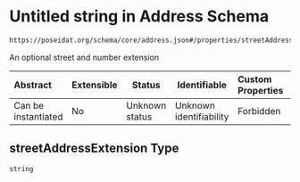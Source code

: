 # Untitled string in Address Schema

```txt
https://poseidat.org/schema/core/address.json#/properties/streetAddressExtension
```

An optional street and number extension


| Abstract            | Extensible | Status         | Identifiable            | Custom Properties | Additional Properties | Access Restrictions | Defined In                                                         |
| :------------------ | ---------- | -------------- | ----------------------- | :---------------- | --------------------- | ------------------- | ------------------------------------------------------------------ |
| Can be instantiated | No         | Unknown status | Unknown identifiability | Forbidden         | Allowed               | none                | [address.json\*](schemas/core/address.json "open original schema") |

## streetAddressExtension Type

`string`
